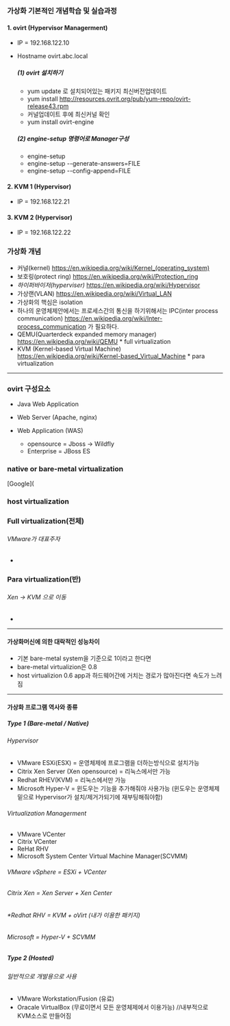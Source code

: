 ### 가상화 기본적인 개념학습 및 실습과정
#### 1. ovirt (Hypervisor Managerment)
+ IP = 192.168.122.10
+ Hostname ovirt.abc.local
  ##### (1) ovirt 설치하기
  + yum update 로 설치되어있는 패키지 최신버전업데이트
  + yum install http://resources.ovrit.org/pub/yum-repo/ovirt-release43.rpm
  + 커널업데이트 후에 최신커널 확인
  + yum install ovirt-engine

  ##### (2) engine-setup 명령어로 Manager구성
  + engine-setup
  + engine-setup --generate-answers=FILE
  + engine-setup --config-append=FILE





#### 2. KVM 1 (Hypervisor)
+ IP = 192.168.122.21

#### 3. KVM 2 (Hypervisor)
+ IP = 192.168.122.22



### 가상화 개념
+ 커널(kernel) https://en.wikipedia.org/wiki/Kernel_(operating_system)
+ 보호링(protect ring) https://en.wikipedia.org/wiki/Protection_ring
+ *하이퍼바이저(hyperviser)* https://en.wikipedia.org/wiki/Hypervisor
+ 가상랜(VLAN) https://en.wikipedia.org/wiki/Virtual_LAN
+ 가상화의 핵심은 isolation
+ 하나의 운영체제안에서는 프로세스간의 통신을 하기위해서는 IPC(inter process communication) https://en.wikipedia.org/wiki/Inter-process_communication 가 필요하다.
+ QEMU(Quarterdeck expanded memory manager) https://en.wikipedia.org/wiki/QEMU * full virtualization
+ KVM (Kernel-based Virtual Machine) https://en.wikipedia.org/wiki/Kernel-based_Virtual_Machine * para virtualization

***

### ovirt 구성요소

+ Java Web Application

+ Web Server (Apache, nginx)

+ Web Application (WAS)
  + opensource = Jboss -> Wildfly
  + Enterprise = JBoss ES

### native or bare-metal virtualization
[Google](

### host virtualization

### Full virtualization(전체)
###### VMware가 대표주자
+ 
### Para virtualization(반)
###### Xen -> KVM 으로 이동
+

***

#### 가상화머신에 의한 대락적인 성능차이
+ 기본 bare-metal system을 기준으로 1이라고 한다면
+ bare-metal virtualizion은 0.8
+ host virtualizion 0.6
app과 하드웨어간에 거치는 경로가 많아진다면 속도가 느려짐

***

#### 가상화 프로그램 역사와 종류
##### Type 1 (Bare-metal / Native)
###### Hypervisor

+ VMware ESXi(ESX) = 운영체제에 프로그램을 더하는방식으로 설치가능
+ Citrix Xen Server (Xen opensource) = 리눅스에서만 가능 
+ Redhat RHEV(KVM) = 리눅스에서만 가능
+ Microsoft Hyper-V = 윈도우는 기능을 추가해줘야 사용가능 (윈도우는 운영체제 밑으로 Hypervisor가 설치/제거가되기에 재부팅해줘야함)

###### Virtualization Managerment
+ VMware VCenter
+ Citrix VCenter
+ ReHat RHV
+ Microsoft System Center Virtual Machine Manager(SCVMM)


###### VMware vSphere = ESXi + VCenter
###### Citrix Xen = Xen Server + Xen Center
###### *Redhat RHV = KVM + oVirt (내가 이용한 패키지)
###### Microsoft = Hyper-V + SCVMM


##### Type 2 (Hosted)
###### 일반적으로 개발용으로 사용
+ VMware Workstation/Fusion (유료)
+ Oracale VirtualBox (무료이면서 모든 운영체제에서 이용가능) //내부적으로 KVM소스로 만들어짐
